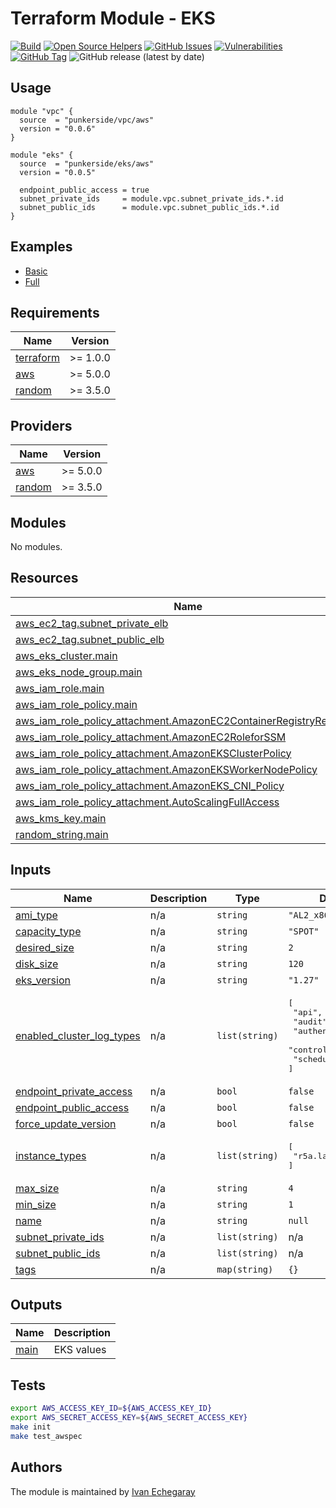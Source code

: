 # Terraform Module - EKS

[![Build](https://github.com/punkerside/terraform-aws-eks/actions/workflows/main.yml/badge.svg?branch=main)](https://github.com/punkerside/terraform-aws-eks/actions/workflows/main.yml)
[![Open Source Helpers](https://www.codetriage.com/punkerside/terraform-aws-eks/badges/users.svg)](https://www.codetriage.com/punkerside/terraform-aws-eks)
[![GitHub Issues](https://img.shields.io/github/issues/punkerside/terraform-aws-eks.svg)](https://github.com/punkerside/terraform-aws-eks/issues)
[![Vulnerabilities](https://sonarcloud.io/api/project_badges/measure?project=punkerside_terraform-aws-eks&metric=vulnerabilities)](https://sonarcloud.io/summary/new_code?id=punkerside_terraform-aws-eks)
[![GitHub Tag](https://img.shields.io/github/tag-date/punkerside/terraform-aws-eks.svg?style=plastic)](https://github.com/punkerside/terraform-aws-eks/tags/)
![GitHub release (latest by date)](https://img.shields.io/github/v/release/punkerside/terraform-aws-eks)

## Usage

```hcl
module "vpc" {
  source  = "punkerside/vpc/aws"
  version = "0.0.6"
}

module "eks" {
  source  = "punkerside/eks/aws"
  version = "0.0.5"

  endpoint_public_access = true
  subnet_private_ids     = module.vpc.subnet_private_ids.*.id
  subnet_public_ids      = module.vpc.subnet_public_ids.*.id
}
```

## Examples

* [Basic](https://github.com/punkerside/terraform-aws-eks/tree/main/examples/basic)
* [Full](https://github.com/punkerside/terraform-aws-eks/tree/main/examples/full)

<!-- BEGINNING OF PRE-COMMIT-TERRAFORM DOCS HOOK -->
## Requirements

| Name | Version |
|------|---------|
| <a name="requirement_terraform"></a> [terraform](#requirement\_terraform) | >= 1.0.0 |
| <a name="requirement_aws"></a> [aws](#requirement\_aws) | >= 5.0.0 |
| <a name="requirement_random"></a> [random](#requirement\_random) | >= 3.5.0 |

## Providers

| Name | Version |
|------|---------|
| <a name="provider_aws"></a> [aws](#provider\_aws) | >= 5.0.0 |
| <a name="provider_random"></a> [random](#provider\_random) | >= 3.5.0 |

## Modules

No modules.

## Resources

| Name | Type |
|------|------|
| [aws_ec2_tag.subnet_private_elb](https://registry.terraform.io/providers/hashicorp/aws/latest/docs/resources/ec2_tag) | resource |
| [aws_ec2_tag.subnet_public_elb](https://registry.terraform.io/providers/hashicorp/aws/latest/docs/resources/ec2_tag) | resource |
| [aws_eks_cluster.main](https://registry.terraform.io/providers/hashicorp/aws/latest/docs/resources/eks_cluster) | resource |
| [aws_eks_node_group.main](https://registry.terraform.io/providers/hashicorp/aws/latest/docs/resources/eks_node_group) | resource |
| [aws_iam_role.main](https://registry.terraform.io/providers/hashicorp/aws/latest/docs/resources/iam_role) | resource |
| [aws_iam_role_policy.main](https://registry.terraform.io/providers/hashicorp/aws/latest/docs/resources/iam_role_policy) | resource |
| [aws_iam_role_policy_attachment.AmazonEC2ContainerRegistryReadOnly](https://registry.terraform.io/providers/hashicorp/aws/latest/docs/resources/iam_role_policy_attachment) | resource |
| [aws_iam_role_policy_attachment.AmazonEC2RoleforSSM](https://registry.terraform.io/providers/hashicorp/aws/latest/docs/resources/iam_role_policy_attachment) | resource |
| [aws_iam_role_policy_attachment.AmazonEKSClusterPolicy](https://registry.terraform.io/providers/hashicorp/aws/latest/docs/resources/iam_role_policy_attachment) | resource |
| [aws_iam_role_policy_attachment.AmazonEKSWorkerNodePolicy](https://registry.terraform.io/providers/hashicorp/aws/latest/docs/resources/iam_role_policy_attachment) | resource |
| [aws_iam_role_policy_attachment.AmazonEKS_CNI_Policy](https://registry.terraform.io/providers/hashicorp/aws/latest/docs/resources/iam_role_policy_attachment) | resource |
| [aws_iam_role_policy_attachment.AutoScalingFullAccess](https://registry.terraform.io/providers/hashicorp/aws/latest/docs/resources/iam_role_policy_attachment) | resource |
| [aws_kms_key.main](https://registry.terraform.io/providers/hashicorp/aws/latest/docs/resources/kms_key) | resource |
| [random_string.main](https://registry.terraform.io/providers/hashicorp/random/latest/docs/resources/string) | resource |

## Inputs

| Name | Description | Type | Default | Required |
|------|-------------|------|---------|:--------:|
| <a name="input_ami_type"></a> [ami\_type](#input\_ami\_type) | n/a | `string` | `"AL2_x86_64"` | no |
| <a name="input_capacity_type"></a> [capacity\_type](#input\_capacity\_type) | n/a | `string` | `"SPOT"` | no |
| <a name="input_desired_size"></a> [desired\_size](#input\_desired\_size) | n/a | `string` | `2` | no |
| <a name="input_disk_size"></a> [disk\_size](#input\_disk\_size) | n/a | `string` | `120` | no |
| <a name="input_eks_version"></a> [eks\_version](#input\_eks\_version) | n/a | `string` | `"1.27"` | no |
| <a name="input_enabled_cluster_log_types"></a> [enabled\_cluster\_log\_types](#input\_enabled\_cluster\_log\_types) | n/a | `list(string)` | <pre>[<br>  "api",<br>  "audit",<br>  "authenticator",<br>  "controllerManager",<br>  "scheduler"<br>]</pre> | no |
| <a name="input_endpoint_private_access"></a> [endpoint\_private\_access](#input\_endpoint\_private\_access) | n/a | `bool` | `false` | no |
| <a name="input_endpoint_public_access"></a> [endpoint\_public\_access](#input\_endpoint\_public\_access) | n/a | `bool` | `false` | no |
| <a name="input_force_update_version"></a> [force\_update\_version](#input\_force\_update\_version) | n/a | `bool` | `false` | no |
| <a name="input_instance_types"></a> [instance\_types](#input\_instance\_types) | n/a | `list(string)` | <pre>[<br>  "r5a.large"<br>]</pre> | no |
| <a name="input_max_size"></a> [max\_size](#input\_max\_size) | n/a | `string` | `4` | no |
| <a name="input_min_size"></a> [min\_size](#input\_min\_size) | n/a | `string` | `1` | no |
| <a name="input_name"></a> [name](#input\_name) | n/a | `string` | `null` | no |
| <a name="input_subnet_private_ids"></a> [subnet\_private\_ids](#input\_subnet\_private\_ids) | n/a | `list(string)` | n/a | yes |
| <a name="input_subnet_public_ids"></a> [subnet\_public\_ids](#input\_subnet\_public\_ids) | n/a | `list(string)` | n/a | yes |
| <a name="input_tags"></a> [tags](#input\_tags) | n/a | `map(string)` | `{}` | no |

## Outputs

| Name | Description |
|------|-------------|
| <a name="output_main"></a> [main](#output\_main) | EKS values |
<!-- END OF PRE-COMMIT-TERRAFORM DOCS HOOK -->

## Tests

```bash
export AWS_ACCESS_KEY_ID=${AWS_ACCESS_KEY_ID}
export AWS_SECRET_ACCESS_KEY=${AWS_SECRET_ACCESS_KEY}
make init
make test_awspec
```

## Authors

The module is maintained by [Ivan Echegaray](https://github.com/punkerside)
